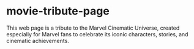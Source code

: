 # movie-tribute-page
  This web page is a tribute to the Marvel Cinematic Universe, created especially for Marvel fans to celebrate its iconic characters, stories, and cinematic achievements.

